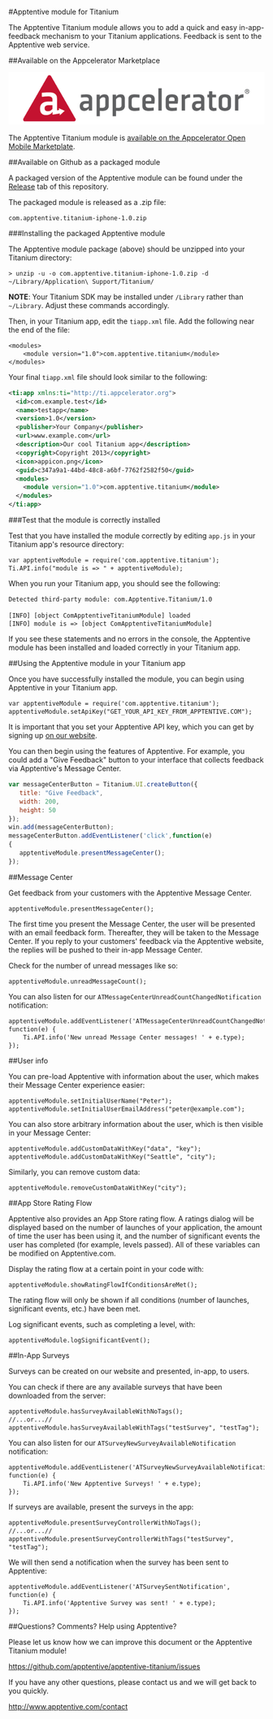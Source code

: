 #Apptentive module for Titanium

The Apptentive Titanium module allows you to add a quick and easy in-app-feedback mechanism to your Titanium applications. Feedback is sent to the Apptentive web service.

##Available on the Appcelerator Marketplace

[![Appcelerator logo](etc/screenshots/appcelerator_logo.png?raw=true "Appcelerator Marketplace")](https://marketplace.appcelerator.com/apps/6222?19103220)

The Apptentive Titanium module is [available on the Appcelerator Open Mobile Marketplate](https://marketplace.appcelerator.com/apps/6222?1766037170).

##Available on Github as a packaged module

A packaged version of the Apptentive module can be found under the [Release](https://github.com/apptentive/apptentive-titanium/releases) tab of this repository.

The packaged module is released as a .zip file:

    com.apptentive.titanium-iphone-1.0.zip

###Installing the packaged Apptentive module

The Apptentive module package (above) should be unzipped into your Titanium directory:

    > unzip -u -o com.apptentive.titanium-iphone-1.0.zip -d ~/Library/Application\ Support/Titanium/

**NOTE**: Your Titanium SDK may be installed under `/Library` rather than `~/Library`. Adjust these commands accordingly.

Then, in your Titanium app, edit the `tiapp.xml` file. Add the following near the end of the file:

    <modules>
        <module version="1.0">com.apptentive.titanium</module>
    </modules>

Your final `tiapp.xml` file should look similar to the following:

``` XML
<ti:app xmlns:ti="http://ti.appcelerator.org">
  <id>com.example.test</id>
  <name>testapp</name>
  <version>1.0</version>
  <publisher>Your Company</publisher>
  <url>www.example.com</url>
  <description>Our cool Titanium app</description>
  <copyright>Copyright 2013</copyright>
  <icon>appicon.png</icon>
  <guid>c347a9a1-44bd-48c8-a6bf-7762f2582f50</guid>
  <modules>
    <module version="1.0">com.apptentive.titanium</module>
  </modules>
</ti:app>
```

###Test that the module is correctly installed

Test that you have installed the module correctly by editing `app.js` in your Titanium app's resource directory:

    var apptentiveModule = require('com.apptentive.titanium');
    Ti.API.info("module is => " + apptentiveModule);

When you run your Titanium app, you should see the following:

    Detected third-party module: com.Apptentive.Titanium/1.0

	[INFO] [object ComApptentiveTitaniumModule] loaded
	[INFO] module is => [object ComApptentiveTitaniumModule]

If you see these statements and no errors in the console, the Apptentive module has been installed and loaded correctly in your Titanium app.

##Using the Apptentive module in your Titanium app

Once you have successfully installed the module, you can begin using Apptentive in your Titanium app.

    var apptentiveModule = require('com.apptentive.titanium');
	apptentiveModule.setApiKey("GET_YOUR_API_KEY_FROM_APPTENTIVE.COM");

It is important that you set your Apptentive API key, which you can get by signing up [on our website](http://www.apptentive.com/).

You can then begin using the features of Apptentive. For example, you could add a "Give Feedback" button to your interface that collects feedback via Apptentive's Message Center.

``` JavaScript
var messageCenterButton = Titanium.UI.createButton({
   title: "Give Feedback",
   width: 200,
   height: 50
});
win.add(messageCenterButton);
messageCenterButton.addEventListener('click',function(e)
{
   apptentiveModule.presentMessageCenter();
});
```
   
##Message Center

Get feedback from your customers with the Apptentive Message Center.

    apptentiveModule.presentMessageCenter();

The first time you present the Message Center, the user will be presented with an email feedback form. Thereafter, they will be taken to the Message Center. If you reply to your customers' feedback via the Apptentive website, the replies will be pushed to their in-app Message Center. 

Check for the number of unread messages like so:

    apptentiveModule.unreadMessageCount(); 

You can also listen for our `ATMessageCenterUnreadCountChangedNotification` notification:

    apptentiveModule.addEventListener('ATMessageCenterUnreadCountChangedNotification', function(e) {
        Ti.API.info('New unread Message Center messages! ' + e.type);
    }); 

##User info

You can pre-load Apptentive with information about the user, which makes their Message Center experience easier:

    apptentiveModule.setInitialUserName("Peter");
	apptentiveModule.setInitialUserEmailAddress("peter@example.com");

You can also store arbitrary information about the user, which is then visible in your Message Center:

    apptentiveModule.addCustomDataWithKey("data", "key");
    apptentiveModule.addCustomDataWithKey("Seattle", "city");

Similarly, you can remove custom data:

	apptentiveModule.removeCustomDataWithKey("city");

##App Store Rating Flow

Apptentive also provides an App Store rating flow. A ratings dialog will be displayed based on the number of launches of your application, the amount of time the user has been using it, and the number of significant events the user has completed (for example, levels passed). All of these variables can be modified on Apptentive.com.

Display the rating flow at a certain point in your code with:

    apptentiveModule.showRatingFlowIfConditionsAreMet();

The rating flow will only be shown if all conditions (number of launches, significant events, etc.) have been met.

Log significant events, such as completing a level, with:

    apptentiveModule.logSignificantEvent();

##In-App Surveys

Surveys can be created on our website and presented, in-app, to users.

You can check if there are any available surveys that have been downloaded from the server:

    apptentiveModule.hasSurveyAvailableWithNoTags();
	//...or...//
    apptentiveModule.hasSurveyAvailableWithTags("testSurvey", "testTag");	

You can also listen for our `ATSurveyNewSurveyAvailableNotification` notification:

    apptentiveModule.addEventListener('ATSurveyNewSurveyAvailableNotification', function(e) {
        Ti.API.info('New Apptentive Surveys! ' + e.type);
    });

If surveys are available, present the surveys in the app:

    apptentiveModule.presentSurveyControllerWithNoTags();
    //...or...//
    apptentiveModule.presentSurveyControllerWithTags("testSurvey", "testTag");

We will then send a notification when the survey has been sent to Apptentive:

	apptentiveModule.addEventListener('ATSurveySentNotification', function(e) {
	    Ti.API.info('Apptentive Survey was sent! ' + e.type);
	});

##Questions? Comments? Help using Apptentive?

Please let us know how we can improve this document or the Apptentive Titanium module!

https://github.com/apptentive/apptentive-titanium/issues

If you have any other questions, please contact us and we will get back to you quickly.

http://www.apptentive.com/contact

